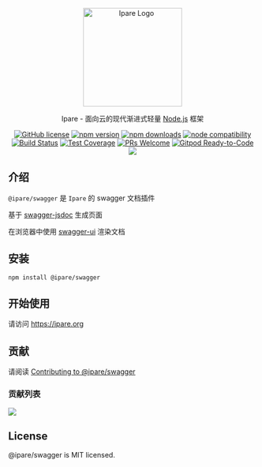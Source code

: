 <p align="center">
  <a href="https://ipare.org/" target="blank"><img src="https://ipare.org/images/logo.png" alt="Ipare Logo" width="200"/></a>
</p>

<p align="center">Ipare - 面向云的现代渐进式轻量 <a href="http://nodejs.org" target="_blank">Node.js</a> 框架</p>
<p align="center">
    <a href="https://github.com/ipare/swagger/blob/main/LICENSE" target="_blank"><img src="https://img.shields.io/badge/license-MIT-blue.svg" alt="GitHub license" /></a>
    <a href=""><img src="https://img.shields.io/npm/v/@ipare/swagger.svg" alt="npm version"></a>
    <a href=""><img src="https://badgen.net/npm/dt/@ipare/swagger" alt="npm downloads"></a>
    <a href="https://nodejs.org/en/about/releases/"><img src="https://img.shields.io/node/v/vite.svg" alt="node compatibility"></a>
    <a href="#"><img src="https://github.com/ipare/swagger/actions/workflows/test.yml/badge.svg?branch=main" alt="Build Status"></a>
    <a href="https://codecov.io/gh/ipare/swagger/branch/main"><img src="https://img.shields.io/codecov/c/github/ipare/swagger/main.svg" alt="Test Coverage"></a>
    <a href="https://github.com/ipare/swagger/pulls"><img src="https://img.shields.io/badge/PRs-welcome-brightgreen.svg" alt="PRs Welcome"></a>
    <a href="https://gitpod.io/#https://github.com/ipare/swagger"><img src="https://img.shields.io/badge/Gitpod-Ready--to--Code-blue?logo=gitpod" alt="Gitpod Ready-to-Code"></a>
    <a href="https://paypal.me/ihalwang" target="_blank"><img src="https://img.shields.io/badge/Donate-PayPal-ff3f59.svg"/></a>
</p>

## 介绍

`@ipare/swagger` 是 `Ipare` 的 swagger 文档插件

基于 [swagger-jsdoc](https://github.com/Surnet/swagger-jsdoc) 生成页面

在浏览器中使用 [swagger-ui](https://github.com/swagger-api/swagger-ui) 渲染文档

## 安装

```
npm install @ipare/swagger
```

## 开始使用

请访问 <https://ipare.org>

## 贡献

请阅读 [Contributing to @ipare/swagger](https://github.com/ipare/swagger/blob/main/CONTRIBUTING.md)

### 贡献列表

<a href="https://github.com/ipare/swagger/graphs/contributors">
  <img src="https://contrib.rocks/image?repo=ipare/swagger" />
</a>

## License

@ipare/swagger is MIT licensed.

